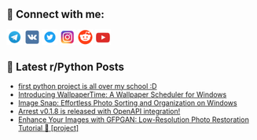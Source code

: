 ## 🔎 Connect with me:
[<img src="https://github.com/bullbesh/bullbesh/blob/main/images/Telegram.png" width="32" height="32" />](https://t.me/bullbesh)
[<img src="https://github.com/bullbesh/bullbesh/blob/main/images/VK.png" width="32" height="32" />](https://vk.com/bullbesh)
[<img src="https://github.com/bullbesh/bullbesh/blob/main/images/Twitter.png" width="32" height="32" />](https://twitter.com/bullbesh1)
[<img src="https://github.com/bullbesh/bullbesh/blob/main/images/Instagram.png" width="32" height="32" />](https://www.instagram.com/bullbesh)
[<img src="https://github.com/bullbesh/bullbesh/blob/main/images/Reddit.png" width="32" height="32" />](https://www.reddit.com/user/bullbesh)
[<img src="https://github.com/bullbesh/bullbesh/blob/main/images/YouTube.png" width="32" height="32" />](https://www.youtube.com/channel/UCtfjRs6uzgq5mfm8S06WTcg)

## 📕 Latest r/Python Posts
<!-- BLOG-POST-LIST:START -->
- [first python project is all over my school :D](https://www.reddit.com/r/Python/comments/1af0xre/first_python_project_is_all_over_my_school_d/)
- [Introducing WallpaperTime: A Wallpaper Scheduler for Windows](https://www.reddit.com/r/Python/comments/1af0nxg/introducing_wallpapertime_a_wallpaper_scheduler/)
- [Image Snap: Effortless Photo Sorting and Organization on Windows](https://www.reddit.com/r/Python/comments/1af0n8v/image_snap_effortless_photo_sorting_and/)
- [Arrest v0.1.8 is released with OpenAPI integration!](https://www.reddit.com/r/Python/comments/1aewwjo/arrest_v018_is_released_with_openapi_integration/)
- [Enhance Your Images with GFPGAN: Low-Resolution Photo Restoration Tutorial 📸 [project]](https://www.reddit.com/r/Python/comments/1aeui1p/enhance_your_images_with_gfpgan_lowresolution/)
<!-- BLOG-POST-LIST:END -->
